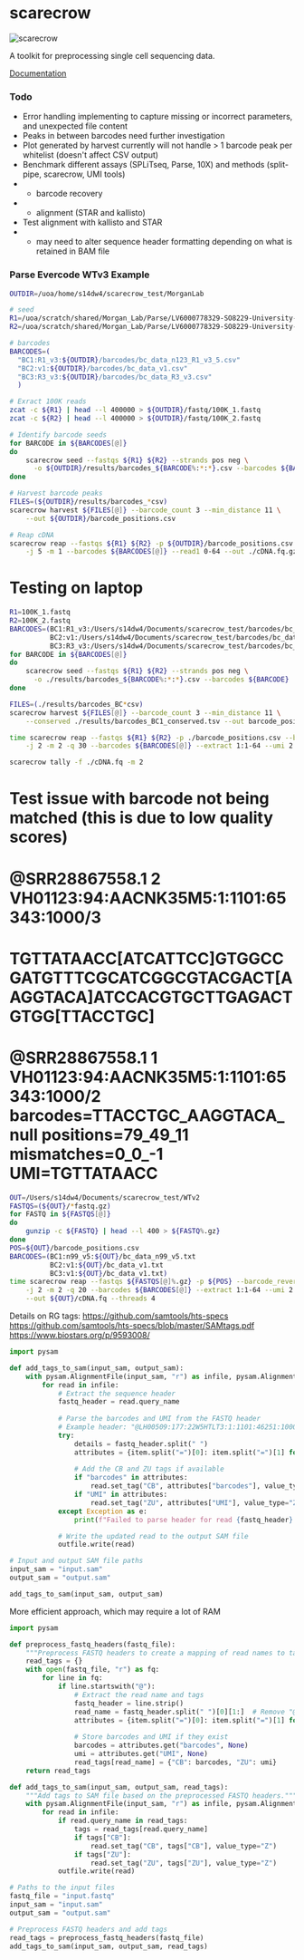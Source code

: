 # scarecrow

![scarecrow](img/scarecrow.png)

A toolkit for preprocessing single cell sequencing data.

[Documentation](docs/root.md)

### Todo

* Error handling implementing to capture missing or incorrect parameters, and unexpected file content
* Peaks in between barcodes need further investigation
* Plot generated by harvest currently will not handle > 1 barcode peak per whitelist (doesn't affect CSV output)
* Benchmark different assays (SPLiTseq, Parse, 10X) and methods (split-pipe, scarecrow, UMI tools)
*   - barcode recovery
*   - alignment (STAR and kallisto)
* Test alignment with kallisto and STAR
*    - may need to alter sequence header formatting depending on what is retained in BAM file



### Parse Evercode WTv3 Example
```bash
OUTDIR=/uoa/home/s14dw4/scarecrow_test/MorganLab

# seed
R1=/uoa/scratch/shared/Morgan_Lab/Parse/LV6000778329-SO8229-University-of-Aberdeen-Morgan-Lab-Lib1-2024-12-10_S1_L001_R1_001.fastq.gz
R2=/uoa/scratch/shared/Morgan_Lab/Parse/LV6000778329-SO8229-University-of-Aberdeen-Morgan-Lab-Lib1-2024-12-10_S1_L001_R2_001.fastq.gz

# barcodes
BARCODES=(
  "BC1:R1_v3:${OUTDIR}/barcodes/bc_data_n123_R1_v3_5.csv"
  "BC2:v1:${OUTDIR}/barcodes/bc_data_v1.csv"
  "BC3:R3_v3:${OUTDIR}/barcodes/bc_data_R3_v3.csv"
  )

# Exract 100K reads
zcat -c ${R1} | head --l 400000 > ${OUTDIR}/fastq/100K_1.fastq 
zcat -c ${R2} | head --l 400000 > ${OUTDIR}/fastq/100K_2.fastq 

# Identify barcode seeds
for BARCODE in ${BARCODES[@]}
do
    scarecrow seed --fastqs ${R1} ${R2} --strands pos neg \
      -o ${OUTDIR}/results/barcodes_${BARCODE%:*:*}.csv --barcodes ${BARCODE}
done    

# Harvest barcode peaks
FILES=(${OUTDIR}/results/barcodes_*csv)
scarecrow harvest ${FILES[@]} --barcode_count 3 --min_distance 11 \
    --out ${OUTDIR}/barcode_positions.csv

# Reap cDNA
scarecrow reap --fastqs ${R1} ${R2} -p ${OUTDIR}/barcode_positions.csv \
    -j 5 -m 1 --barcodes ${BARCODES[@]} --read1 0-64 --out ./cDNA.fq.gz  
```






# Testing on laptop
```bash
R1=100K_1.fastq
R2=100K_2.fastq
BARCODES=(BC1:R1_v3:/Users/s14dw4/Documents/scarecrow_test/barcodes/bc_data_n123_R1_v3_5.barcodes
          BC2:v1:/Users/s14dw4/Documents/scarecrow_test/barcodes/bc_data_v1.barcodes
          BC3:R3_v3:/Users/s14dw4/Documents/scarecrow_test/barcodes/bc_data_R3_v3.barcodes)
for BARCODE in ${BARCODES[@]}
do
    scarecrow seed --fastqs ${R1} ${R2} --strands pos neg \
      -o ./results/barcodes_${BARCODE%:*:*}.csv --barcodes ${BARCODE}
done

FILES=(./results/barcodes_BC*csv)
scarecrow harvest ${FILES[@]} --barcode_count 3 --min_distance 11 \
    --conserved ./results/barcodes_BC1_conserved.tsv --out barcode_positions.csv

time scarecrow reap --fastqs ${R1} ${R2} -p ./barcode_positions.csv --barcode_reverse_order \
    -j 2 -m 2 -q 30 --barcodes ${BARCODES[@]} --extract 1:1-64 --umi 2:1-10 --out ./cDNA.fq --threads 4

scarecrow tally -f ./cDNA.fq -m 2

```




# Test issue with barcode not being matched (this is due to low quality scores)
# @SRR28867558.1 2 VH01123:94:AACNK35M5:1:1101:65343:1000/3
# TGTTATAACC[ATCATTCC]GTGGCCGATGTTTCGCATCGGCGTACGACT[AAGGTACA]ATCCACGTGCTTGAGACTGTGG[TTACCTGC]
# @SRR28867558.1 1 VH01123:94:AACNK35M5:1:1101:65343:1000/2 barcodes=TTACCTGC_AAGGTACA_null positions=79_49_11 mismatches=0_0_-1 UMI=TGTTATAACC
```bash
OUT=/Users/s14dw4/Documents/scarecrow_test/WTv2
FASTQS=(${OUT}/*fastq.gz)
for FASTQ in ${FASTQS[@]}
do
    gunzip -c ${FASTQ} | head --l 400 > ${FASTQ%.gz}
done
POS=${OUT}/barcode_positions.csv
BARCODES=(BC1:n99_v5:${OUT}/bc_data_n99_v5.txt
          BC2:v1:${OUT}/bc_data_v1.txt
          BC3:v1:${OUT}/bc_data_v1.txt)
time scarecrow reap --fastqs ${FASTQS[@]%.gz} -p ${POS} --barcode_reverse_order \
    -j 2 -m 2 -q 20 --barcodes ${BARCODES[@]} --extract 1:1-64 --umi 2:1-10 \
    --out ${OUT}/cDNA.fq --threads 4 
```





Details on RG tags:
https://github.com/samtools/hts-specs
https://github.com/samtools/hts-specs/blob/master/SAMtags.pdf
https://www.biostars.org/p/9593008/

```python
import pysam

def add_tags_to_sam(input_sam, output_sam):
    with pysam.AlignmentFile(input_sam, "r") as infile, pysam.AlignmentFile(output_sam, "w", header=infile.header) as outfile:
        for read in infile:
            # Extract the sequence header
            fastq_header = read.query_name
            
            # Parse the barcodes and UMI from the FASTQ header
            # Example header: "@LH00509:177:22W5HTLT3:1:1101:46251:1000 1:N:0:CAGATCAC+ATGTGAAG barcodes=TCTGATCC_GAACAGGC_ATCCTGTA positions=51_31_11 mismatches=0_0_0 UMI=NGAACTGAGT"
            try:
                details = fastq_header.split(" ")
                attributes = {item.split("=")[0]: item.split("=")[1] for item in details if "=" in item}
                
                # Add the CB and ZU tags if available
                if "barcodes" in attributes:
                    read.set_tag("CB", attributes["barcodes"], value_type="Z")
                if "UMI" in attributes:
                    read.set_tag("ZU", attributes["UMI"], value_type="Z")
            except Exception as e:
                print(f"Failed to parse header for read {fastq_header}: {e}")

            # Write the updated read to the output SAM file
            outfile.write(read)

# Input and output SAM file paths
input_sam = "input.sam"
output_sam = "output.sam"

add_tags_to_sam(input_sam, output_sam)
```

More efficient approach, which may require a lot of RAM

```python
import pysam

def preprocess_fastq_headers(fastq_file):
    """Preprocess FASTQ headers to create a mapping of read names to tags."""
    read_tags = {}
    with open(fastq_file, "r") as fq:
        for line in fq:
            if line.startswith("@"):
                # Extract the read name and tags
                fastq_header = line.strip()
                read_name = fastq_header.split(" ")[0][1:]  # Remove "@" and split to get the read name
                attributes = {item.split("=")[0]: item.split("=")[1] for item in fastq_header.split() if "=" in item}
                
                # Store barcodes and UMI if they exist
                barcodes = attributes.get("barcodes", None)
                umi = attributes.get("UMI", None)
                read_tags[read_name] = {"CB": barcodes, "ZU": umi}
    return read_tags

def add_tags_to_sam(input_sam, output_sam, read_tags):
    """Add tags to SAM file based on the preprocessed FASTQ headers."""
    with pysam.AlignmentFile(input_sam, "r") as infile, pysam.AlignmentFile(output_sam, "w", header=infile.header) as outfile:
        for read in infile:
            if read.query_name in read_tags:
                tags = read_tags[read.query_name]
                if tags["CB"]:
                    read.set_tag("CB", tags["CB"], value_type="Z")
                if tags["ZU"]:
                    read.set_tag("ZU", tags["ZU"], value_type="Z")
            outfile.write(read)

# Paths to the input files
fastq_file = "input.fastq"
input_sam = "input.sam"
output_sam = "output.sam"

# Preprocess FASTQ headers and add tags
read_tags = preprocess_fastq_headers(fastq_file)
add_tags_to_sam(input_sam, output_sam, read_tags)
```
